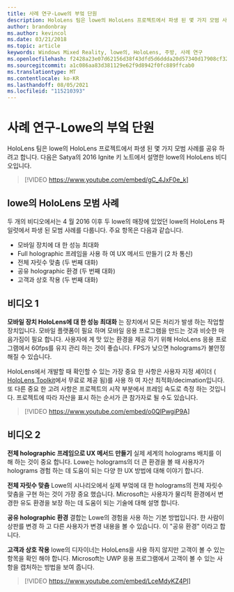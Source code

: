 ```yaml
---
title: 사례 연구-Lowe의 부엌 단원
description: HoloLens 팀은 lowe의 HoloLens 프로젝트에서 파생 된 몇 가지 모범 사례를 공유 하려고 합니다.
author: brandonbray
ms.author: kevincol
ms.date: 03/21/2018
ms.topic: article
keywords: Windows Mixed Reality, lowe의, HoloLens, 주방, 사례 연구
ms.openlocfilehash: f2428a23e07d62156d38f43dfd5d6ddda20d57340d17908cf326ca9f37d223b9
ms.sourcegitcommit: a1c086aa83d381129e62f9d8942f0fc889ffcab0
ms.translationtype: MT
ms.contentlocale: ko-KR
ms.lasthandoff: 08/05/2021
ms.locfileid: "115210393"
---
```

# <a name="case-study---lessons-from-the-lowes-kitchen"></a>사례 연구-Lowe의 부엌 단원

HoloLens 팀은 lowe의 HoloLens 프로젝트에서 파생 된 몇 가지 모범 사례를 공유 하려고 합니다. 다음은 Satya의 2016 Ignite 키 노트에서 설명한 lowe의 HoloLens 비디오입니다.
<br>
>[!VIDEO https://www.youtube.com/embed/gC_4JxF0e_k]

## <a name="lowes-hololens-best-practices"></a>lowe의 HoloLens 모범 사례

두 개의 비디오에서는 4 월 2016 이후 두 lowe의 매장에 있었던 lowe의 HoloLens 파일럿에서 파생 된 모범 사례를 다룹니다. 주요 항목은 다음과 같습니다.
* 모바일 장치에 대 한 성능 최대화
* Full holographic 프레임을 사용 하 여 UX 메서드 만들기 (2 차 통신)
* 전체 자릿수 맞춤 (두 번째 대화)
* 공유 holographic 환경 (두 번째 대화)
* 고객과 상호 작용 (두 번째 대화)

## <a name="video-1"></a>비디오 1

**모바일 장치 HoloLens에 대 한 성능 최대화** 는 장치에서 모든 처리가 발생 하는 작업할 장치입니다. 모바일 플랫폼이 필요 하며 모바일 응용 프로그램을 만드는 것과 비슷한 마음가짐이 필요 합니다. 사용자에 게 맛 있는 환경을 제공 하기 위해 HoloLens 응용 프로그램에서 60fps를 유지 관리 하는 것이 좋습니다. FPS가 낮으면 holograms가 불안정 해질 수 있습니다.

HoloLens에서 개발할 때 확인할 수 있는 가장 중요 한 사항은 사용자 지정 셰이더 ( [HoloLens Toolkit](https://github.com/Microsoft/HoloToolkit-Unity)에서 무료로 제공 됨)를 사용 하 여 자산 최적화/decimation입니다. 또 다른 중요 한 고려 사항은 프로젝트의 시작 부분에서 프레임 속도로 측정 하는 것입니다. 프로젝트에 따라 자산을 표시 하는 순서가 큰 참가자로 될 수도 있습니다.
<br>
>[!VIDEO https://www.youtube.com/embed/o0QIPwgiP9A]

## <a name="video-2"></a>비디오 2

**전체 holographic 프레임으로 UX 메서드 만들기** 실제 세계의 holograms 배치를 이해 하는 것이 중요 합니다. Lowe는 holograms의 더 큰 환경을 볼 때 사용자가 holograms 경험 하는 데 도움이 되는 다양 한 UX 방법에 대해 이야기 합니다.

**전체 자릿수 맞춤** Lowe의 시나리오에서 실제 부엌에 대 한 holograms의 전체 자릿수 맞춤을 구현 하는 것이 가장 중요 했습니다. Microsoft는 사용자가 물리적 환경에서 변경한 유도 환경을 보장 하는 데 도움이 되는 기술에 대해 설명 합니다.

**공유 holographic 환경** 결합는 Lowe의 경험을 사용 하는 기본 방법입니다. 한 사람이 상판를 변경 하 고 다른 사용자가 변경 내용을 볼 수 있습니다. 이 "공유 환경" 이라고 합니다.

**고객과 상호 작용** lowe의 디자이너는 HoloLens을 사용 하지 않지만 고객이 볼 수 있는 항목을 확인 해야 합니다. Microsoft는 UWP 응용 프로그램에서 고객이 볼 수 있는 사항을 캡처하는 방법을 보여 줍니다.
<br>
>[!VIDEO https://www.youtube.com/embed/LceMdyKZ4PI]
